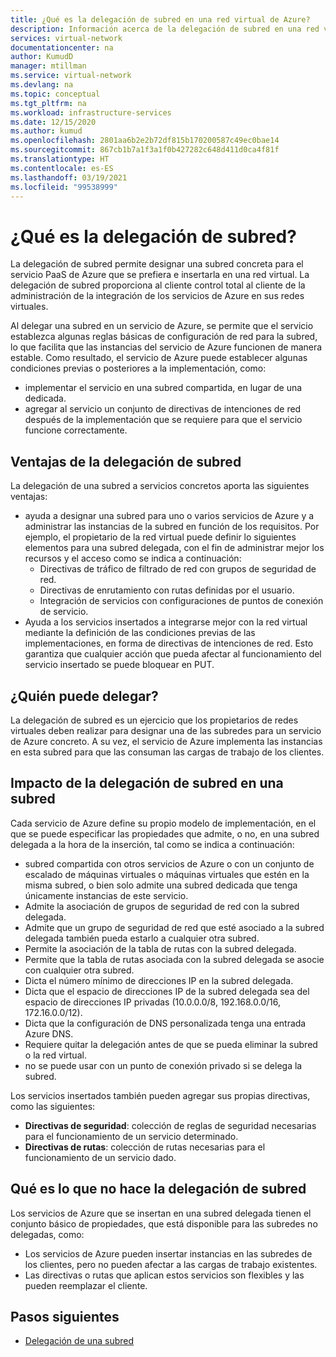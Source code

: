 ```yaml
---
title: ¿Qué es la delegación de subred en una red virtual de Azure?
description: Información acerca de la delegación de subred en una red virtual de Azure
services: virtual-network
documentationcenter: na
author: KumudD
manager: mtillman
ms.service: virtual-network
ms.devlang: na
ms.topic: conceptual
ms.tgt_pltfrm: na
ms.workload: infrastructure-services
ms.date: 12/15/2020
ms.author: kumud
ms.openlocfilehash: 2801aa6b2e2b72df815b170200587c49ec0bae14
ms.sourcegitcommit: 867cb1b7a1f3a1f0b427282c648d411d0ca4f81f
ms.translationtype: HT
ms.contentlocale: es-ES
ms.lasthandoff: 03/19/2021
ms.locfileid: "99538999"
---
```

# <a name="what-is-subnet-delegation"></a>¿Qué es la delegación de subred?

La delegación de subred permite designar una subred concreta para el servicio PaaS de Azure que se prefiera e insertarla en una red virtual. La delegación de subred proporciona al cliente control total al cliente de la administración de la integración de los servicios de Azure en sus redes virtuales.

Al delegar una subred en un servicio de Azure, se permite que el servicio establezca algunas reglas básicas de configuración de red para la subred, lo que facilita que las instancias del servicio de Azure funcionen de manera estable. Como resultado, el servicio de Azure puede establecer algunas condiciones previas o posteriores a la implementación, como:
- implementar el servicio en una subred compartida, en lugar de una dedicada.
- agregar al servicio un conjunto de directivas de intenciones de red después de la implementación que se requiere para que el servicio funcione correctamente.

##  <a name="advantages-of-subnet-delegation"></a>Ventajas de la delegación de subred

La delegación de una subred a servicios concretos aporta las siguientes ventajas:

- ayuda a designar una subred para uno o varios servicios de Azure y a administrar las instancias de la subred en función de los requisitos. Por ejemplo, el propietario de la red virtual puede definir lo siguientes elementos para una subred delegada, con el fin de administrar mejor los recursos y el acceso como se indica a continuación:
    - Directivas de tráfico de filtrado de red con grupos de seguridad de red.
    - Directivas de enrutamiento con rutas definidas por el usuario.
    - Integración de servicios con configuraciones de puntos de conexión de servicio.
- Ayuda a los servicios insertados a integrarse mejor con la red virtual mediante la definición de las condiciones previas de las implementaciones, en forma de directivas de intenciones de red. Esto garantiza que cualquier acción que pueda afectar al funcionamiento del servicio insertado se puede bloquear en PUT.


## <a name="who-can-delegate"></a>¿Quién puede delegar?
La delegación de subred es un ejercicio que los propietarios de redes virtuales deben realizar para designar una de las subredes para un servicio de Azure concreto. A su vez, el servicio de Azure implementa las instancias en esta subred para que las consuman las cargas de trabajo de los clientes.

## <a name="impact-of-subnet-delegation-on-your-subnet"></a>Impacto de la delegación de subred en una subred
Cada servicio de Azure define su propio modelo de implementación, en el que se puede especificar las propiedades que admite, o no, en una subred delegada a la hora de la inserción, tal como se indica a continuación:
- subred compartida con otros servicios de Azure o con un conjunto de escalado de máquinas virtuales o máquinas virtuales que estén en la misma subred, o bien solo admite una subred dedicada que tenga únicamente instancias de este servicio.
- Admite la asociación de grupos de seguridad de red con la subred delegada.
- Admite que un grupo de seguridad de red que esté asociado a la subred delegada también pueda estarlo a cualquier otra subred.
- Permite la asociación de la tabla de rutas con la subred delegada.
- Permite que la tabla de rutas asociada con la subred delegada se asocie con cualquier otra subred.
- Dicta el número mínimo de direcciones IP en la subred delegada.
- Dicta que el espacio de direcciones IP de la subred delegada sea del espacio de direcciones IP privadas (10.0.0.0/8, 192.168.0.0/16, 172.16.0.0/12).
- Dicta que la configuración de DNS personalizada tenga una entrada Azure DNS.
- Requiere quitar la delegación antes de que se pueda eliminar la subred o la red virtual.
- no se puede usar con un punto de conexión privado si se delega la subred.

Los servicios insertados también pueden agregar sus propias directivas, como las siguientes:
- **Directivas de seguridad**: colección de reglas de seguridad necesarias para el funcionamiento de un servicio determinado.
- **Directivas de rutas**: colección de rutas necesarias para el funcionamiento de un servicio dado.

## <a name="what-subnet-delegation-does-not-do"></a>Qué es lo que no hace la delegación de subred

Los servicios de Azure que se insertan en una subred delegada tienen el conjunto básico de propiedades, que está disponible para las subredes no delegadas, como:
-  Los servicios de Azure pueden insertar instancias en las subredes de los clientes, pero no pueden afectar a las cargas de trabajo existentes.
-  Las directivas o rutas que aplican estos servicios son flexibles y las pueden reemplazar el cliente.

## <a name="next-steps"></a>Pasos siguientes

- [Delegación de una subred](manage-subnet-delegation.md)
